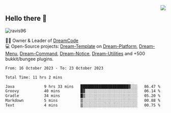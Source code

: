 <img align='right' src="https://github-readme-stats.vercel.app/api?username=Ravis96&show_icons=true">

## Hello there 👋
<p align="left"> <img src="https://komarev.com/ghpvc/?username=ravis96&label=Profile%20views&color=0e75b6&style=flat" alt="ravis96" /> </p>

👨‍💻 Owner & Leader of [DreamCode](https://github.com/DreamPoland) <br>
💻 Open-Source projects: [Dream-Template](https://github.com/DreamPoland/dream-template) on [Dream-Platform](https://github.com/DreamPoland/dream-platform), [Dream-Menu](https://github.com/DreamPoland/dream-menu), [Dream-Command](https://github.com/DreamPoland/dream-command), [Dream-Notice](https://github.com/DreamPoland/dream-notice), [Dream-Utilities](https://github.com/DreamPoland/dream-utilities) and +500 bukkit/bungee plugins.

<!--START_SECTION:waka-->

```txt
From: 16 October 2023 - To: 23 October 2023

Total Time: 11 hrs 2 mins

Java             9 hrs 33 mins   █████████████████████▓░░░   86.47 %
Groovy           40 mins         █▓░░░░░░░░░░░░░░░░░░░░░░░   06.14 %
Gradle           34 mins         █▒░░░░░░░░░░░░░░░░░░░░░░░   05.20 %
Markdown         5 mins          ▒░░░░░░░░░░░░░░░░░░░░░░░░   00.88 %
Text             4 mins          ▒░░░░░░░░░░░░░░░░░░░░░░░░   00.75 %
```

<!--END_SECTION:waka-->

